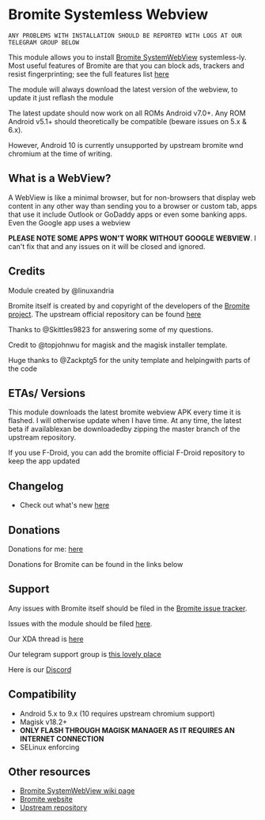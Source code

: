 # Bromite Systemless Webview
	
	ANY PROBLEMS WITH INSTALLATION SHOULD BE REPORTED WITH LOGS AT OUR TELEGRAM GROUP BELOW
	
This module allows you to install [Bromite SystemWebView](https://www.bromite.org/system_web_view) systemless-ly.
Most useful features of Bromite are that you can block ads, trackers and resist fingerprinting; see the full features list [here](https://github.com/bromite/bromite/blob/master/README.md#features)

The module will always download the latest version of the webview, to update it just reflash the module

The latest update should now work on all ROMs Android v7.0+. Any ROM Android v5.1+ should theoretically be compatible (beware issues on 5.x & 6.x).

However, Android 10 is currently unsupported by upstream bromite wnd chromium at the time of writing.

## What is a WebView?

A WebView is like a minimal browser, but for non-browsers that display web content in any other way than sending you to a browser or custom tab, apps that use it include Outlook or GoDaddy apps or even some banking apps. Even the Google app uses a webview

**PLEASE NOTE SOME APPS WON'T WORK WITHOUT GOOGLE WEBVIEW**. I can't fix that and any issues on it will be closed and ignored.

## Credits

Module created by @linuxandria

Bromite itself is created by and copyright of the developers of the [Bromite project](https://github.com/bromite/bromite). The upstream official repository can be found [here](https://github.com/bromite/bromitewebview)

Thanks to @Skittles9823 for answering some of my questions.

Credit to @topjohnwu for magisk and the magisk installer template.

Huge thanks to @Zackptg5 for the unity template and helpingwith parts of the code

## ETAs/ Versions

This module downloads the latest bromite webview APK every time it is flashed. I will otherwise update when I have time. 
At any time, the latest beta if availablexan be downloadedby zipping the master branch of the upstream repository.

If you use F-Droid, you can add the bromite official F-Droid repository to keep the app updated

## Changelog

- Check out what's new [here](https://github.com/Magisk-Modules-Repo/bromitewebview/blob/master/CHANGELOG.md)

## Donations

Donations for me: [here](https://paypal.me/innonetlife)

Donations for Bromite can be found in the links below 


## Support

Any issues with Bromite itself should be filed in the [Bromite issue tracker](https://github.com/bromite/bromite/issues).

Issues with the module should be filed [here](https://github.com/bromite/bromitewebview).

Our XDA thread is [here](https://forum.xda-developers.com/android/software/bromite-magisk-module-t3936964)

Our telegram support group is [this lovely place](https://t.me/inlmagisk)

Here is our [Discord](https://discord.gg/gTnDxQ6)


## Compatibility

- Android 5.x to 9.x (10 requires upstream chromium support)
- Magisk v18.2+
- **ONLY FLASH THROUGH MAGISK MANAGER AS IT REQUIRES AN INTERNET CONNECTION**
- SELinux enforcing

## Other resources

* [Bromite SystemWebView wiki page](https://github.com/bromite/bromite/wiki/Installing-SystemWebView)
* [Bromite website](https://bromite.org)
* [Upstream repository](https://github.com/alexa-v2/bromitewebview)
